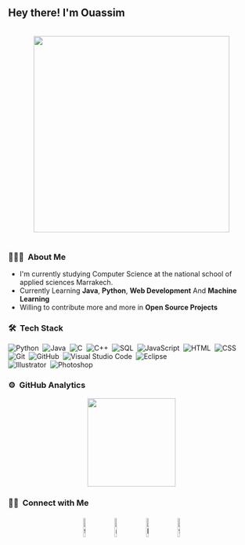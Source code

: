 <!--
Here are some ideas to get you started:

- 🔭 I’m currently working on ...
- 🌱 I’m currently learning ...
- 👯 I’m looking to collaborate on ...
- 🤔 I’m looking for help with ...
- 💬 Ask me about ...
- 📫 How to reach me: ...
- 😄 Pronouns: ...
- ⚡ Fun fact: ...-->

<h2>Hey there! I'm Ouassim</h2>
<p align="center">
<br><img src="https://github.com/chiraag-kakar/chiraag-kakar/blob/master/hadder.gif" width="400px"><br><br>
</p>

 <h3>👨🏻‍💻 &nbsp;About Me</h3>

- I'm currently studying Computer Science  at the national school of applied sciences Marrakech.
- Currently Learning **Java**, **Python**, **Web Development** And **Machine Learning**
- Willing to contribute more and more in **Open Source Projects**


### 🛠 &nbsp;Tech Stack

![Python](https://img.shields.io/badge/-Python-05122A?style=flat&logo=python)&nbsp;
![Java](https://img.shields.io/badge/-Java-05122A?style=flat&logo=Java&logoColor=FFA518)&nbsp;
![C](https://img.shields.io/badge/-C-05122A?style=flat&logo=C&logoColor=A8B9CC)&nbsp;
![C++](https://img.shields.io/badge/-C++-05122A?style=flat&logo=C%2B%2B&logoColor=00599C)&nbsp;
![SQL](https://img.shields.io/badge/-SQL-000?&logo=MySQL&logoColor=FFA518)&nbsp;
![JavaScript](https://img.shields.io/badge/-JavaScript-05122A?style=flat&logo=javascript)&nbsp;
![HTML](https://img.shields.io/badge/-HTML-05122A?style=flat&logo=HTML5)&nbsp;
![CSS](https://img.shields.io/badge/-CSS-05122A?style=flat&logo=CSS3&logoColor=1572B6)&nbsp;
![Git](https://img.shields.io/badge/-Git-05122A?style=flat&logo=git)&nbsp;
![GitHub](https://img.shields.io/badge/-GitHub-05122A?style=flat&logo=github)&nbsp;
![Visual Studio Code](https://img.shields.io/badge/-Visual%20Studio%20Code-05122A?style=flat&logo=visual-studio-code&logoColor=007ACC)&nbsp;
![Eclipse](https://img.shields.io/badge/-Eclipse-05122A?style=flat&logo=eclipse-ide&logoColor=2C2255)\
![Illustrator](https://img.shields.io/badge/-Illustrator-05122A?style=flat&logo=adobe-illustrator)&nbsp;
![Photoshop](https://img.shields.io/badge/-Photoshop-05122A?style=flat&logo=adobe-photoshop)&nbsp;

<!-- ![Django](https://img.shields.io/badge/-Django-05122A?style=flat&logo=django&logoColor=092E20)&nbsp;
![Flask](https://img.shields.io/badge/-Flask-05122A?style=flat&logo=flask)&nbsp; -->




### ⚙️ &nbsp;GitHub Analytics

<p align="center">
<a href="https://github.com/ouassimel">
  <!--<img height="180em" src="https://github-readme-stats-eight-theta.vercel.app/api?username=ouassimel&show_icons=true&theme=algolia&include_all_commits=true&count_private=true"/>-->
  <img height="180em" src="https://github-readme-stats-eight-theta.vercel.app/api/top-langs/?username=ouassimel&layout=compact&langs_count=8&theme=algolia"/>
</a>


 <!-- 
![GitHub Activity Graph](https://activity-graph.herokuapp.com/graph?username=ouassimel&bg_color=000000&color=4fff67&line=4fff67&point=ffffff&area=true&hide_border=true)  
-->
  
### 🤝🏻 &nbsp;Connect with Me

<p align="center">
	<a href="https://github.com/OUASSIMEL/#"><img alt="twitter" width="10%" style="padding:5px" src="https://img.icons8.com/clouds/100/000000/twitter.png"/></a>
        <a href="mailto:ouassim.elyazidi9@gmail.com"><img alt="mail" width="10%" style="padding:5px" src="https://img.icons8.com/clouds/100/000000/gmail.png"/></a>
	<a href="https://linkedin.com/in/ouassimelyazidi/"><img alt="linkedin" width="10%" style="padding:5px" src="https://img.icons8.com/clouds/100/000000/linkedin.png"/></a>
	<a href="https://github.com/OUASSIMEL/#"><img alt="facebook" width="10%" style="padding:5px" src="https://img.icons8.com/clouds/100/000000/facebook-new.png"/></a>
</p>
